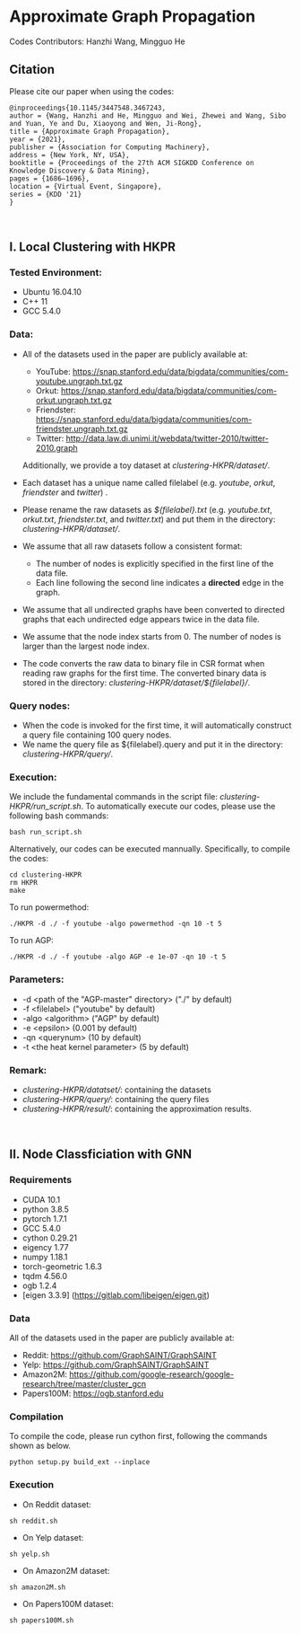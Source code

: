 #  Approximate Graph Propagation

Codes Contributors: Hanzhi Wang, Mingguo He
<br/>

## Citation
Please cite our paper when using the codes: 

```
@inproceedings{10.1145/3447548.3467243,
author = {Wang, Hanzhi and He, Mingguo and Wei, Zhewei and Wang, Sibo and Yuan, Ye and Du, Xiaoyong and Wen, Ji-Rong},
title = {Approximate Graph Propagation},
year = {2021},
publisher = {Association for Computing Machinery},
address = {New York, NY, USA},
booktitle = {Proceedings of the 27th ACM SIGKDD Conference on Knowledge Discovery & Data Mining},
pages = {1686–1696},
location = {Virtual Event, Singapore},
series = {KDD '21}
}
```

<br/>

## I. Local Clustering with HKPR
### Tested Environment:
- Ubuntu 16.04.10
- C++ 11
- GCC 5.4.0


### Data:
* All of the datasets used in the paper are publicly available at: 
    * YouTube: https://snap.stanford.edu/data/bigdata/communities/com-youtube.ungraph.txt.gz
    * Orkut: https://snap.stanford.edu/data/bigdata/communities/com-orkut.ungraph.txt.gz
    * Friendster: https://snap.stanford.edu/data/bigdata/communities/com-friendster.ungraph.txt.gz
    * Twitter: http://data.law.di.unimi.it/webdata/twitter-2010/twitter-2010.graph

    Additionally, we provide a toy dataset at *clustering-HKPR/dataset/*. 

* Each dataset has a unique name called filelabel (e.g. *youtube*, *orkut*, *friendster* and *twitter*) . 
* Please rename the raw datasets as *${filelabel}.txt* (e.g. *youtube.txt*, *orkut.txt*, *friendster.txt*, and *twitter.txt*) and put them in the directory: *clustering-HKPR/dataset/*. 
* We assume that all raw datasets follow a consistent format: 
    * The number of nodes is explicitly specified in the first line of the data file. 
    * Each line following the second line indicates a **directed** edge in the graph. 
* We assume that all undirected graphs have been converted to directed graphs that each undirected edge appears twice in the data file. 
* We assume that the node index starts from $0$. The number of nodes is larger than the largest node index. 
* The code converts the raw data to binary file in CSR format when reading raw graphs for the first time. The converted binary data is stored in the directory: *clustering-HKPR/dataset/${filelabel}/*. 


### Query nodes:
* When the code is invoked for the first time, it will automatically construct a query file containing 100 query nodes.
* We name the query file as ${filelabel}.query and put it in the directory: *clustering-HKPR/query/*. 


### Execution:
We include the fundamental commands in the script file: *clustering-HKPR/run_script.sh*. To automatically execute our codes, please use the following bash commands: 
```
bash run_script.sh
```

Alternatively, our codes can be executed mannually. Specifically, to compile the codes: 
```
cd clustering-HKPR
rm HKPR
make
```
To run powermethod: 
```
./HKPR -d ./ -f youtube -algo powermethod -qn 10 -t 5
```
To run AGP: 
```
./HKPR -d ./ -f youtube -algo AGP -e 1e-07 -qn 10 -t 5
```

### Parameters:
- -d \<path of the "AGP-master" directory\> ("./" by default)
- -f \<filelabel\> ("youtube" by default)
- -algo \<algorithm\> ("AGP" by default)
- -e \<epsilon\> (0.001 by default)
- -qn \<querynum\> (10 by default)
- -t \<the heat kernel parameter\> (5 by default)


### Remark:
* *clustering-HKPR/datatset/*: containing the datasets 
* *clustering-HKPR/query/*: containing the query files
* *clustering-HKPR/result/*: containing the approximation results. 

<br/>

## II. Node Classficiation with GNN
### Requirements
- CUDA  10.1
- python 3.8.5
- pytorch 1.7.1
- GCC 5.4.0
- cython 0.29.21
- eigency 1.77
- numpy 1.18.1
- torch-geometric 1.6.3 
- tqdm 4.56.0
- ogb 1.2.4
- [eigen 3.3.9] (https://gitlab.com/libeigen/eigen.git)

### Data
All of the datasets used in the paper are publicly available at:
* Reddit: https://github.com/GraphSAINT/GraphSAINT
* Yelp: https://github.com/GraphSAINT/GraphSAINT
* Amazon2M: https://github.com/google-research/google-research/tree/master/cluster_gcn
* Papers100M: https://ogb.stanford.edu



### Compilation
To compile the code, please run cython first, following  the commands shown as below. 
```
python setup.py build_ext --inplace
```


### Execution
* On Reddit dataset: 
```
sh reddit.sh
```
* On Yelp dataset: 
```
sh yelp.sh
```
* On Amazon2M dataset: 
```
sh amazon2M.sh
```
* On Papers100M dataset: 
```
sh papers100M.sh
```


